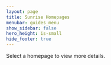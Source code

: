 ```yaml
---
layout: page
title: Sunrise Homepages
menubar: guides_menu
show_sidebar: false
hero_height: is-small
hide_footer: true
---
```


Select a homepage to view more details.

